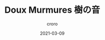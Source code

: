 ---
author: "croro"
title: "Doux Murmures 樹の音"
image: "img/doux-murmures/curry.JPG"
draft: false
date: 2021-03-09
description: "樹の音の南インド風チキンカレーだよ"
tags: ["大宮", "さいたま", "カレー"]
archives: ["2021/03"]
---